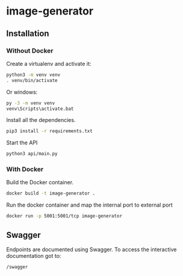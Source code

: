 # image-generator

## Installation

### Without Docker

Create a virtualenv and activate it:

```bash
python3 -m venv venv
. venv/bin/activate
```

Or windows:

```bash
py -3 -m venv venv
venv\Scripts\activate.bat
```

Install all the dependencies.

```bash
pip3 install -r requirements.txt
```

Start the API

```bash
python3 api/main.py
```

### With Docker

Build the Docker container.

```bash
docker build -t image-generator .
```

Run the docker container and map the internal port to external port

```bash
docker run -p 5001:5001/tcp image-generator
```

## Swagger

Endpoints are documented using Swagger. To access the interactive documentation got to:

`/swagger`
